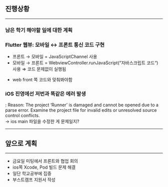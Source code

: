## 진행상황
---
### 남은 학기 해야할 일에 대한 계획
### Flutter 웹뷰: 모바일 ↔︎ 프론트 통신 코드 구현  
- 프론트 → 모바일 = JavaScriptChannel 사용
- 모바일 → 프론트 = WebviewController.runJavaScript(“자바스크립트 코드“) 사용
⇒ 코드 문제없이 실행됨  
+ web front 쪽 코드와 맞춰봐야함
### iOS 진영에선 저번과 똑같은 에러 발생
: Reason: The project ‘Runner’ is damaged and cannot be opened due to a parse error. Examine the project file for invalid edits or unresolved source control conflicts.  
→ ios main 파일을 수정한 게 문제일지?  

---
## 앞으로 계획
---
- 금요일 미팅에서 프론트와 협업 회의
- ios쪽 Xcode, Pod 빌드 문제 해결
- 일단 학교공부에 집중
- 부스트캠프 지원서 작성
